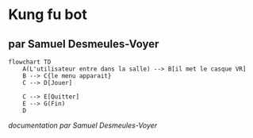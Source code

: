 # Kung fu bot

## par Samuel Desmeules-Voyer

```mermaid
flowchart TD
    A(L'utilisateur entre dans la salle) --> B[il met le casque VR]
    B --> C{le menu apparait}
    C --­­­­> D[Jouer]

    C --> E[Quitter]
    E --> G(Fin)
    D
```

*documentation par Samuel Desmeules-Voyer*
